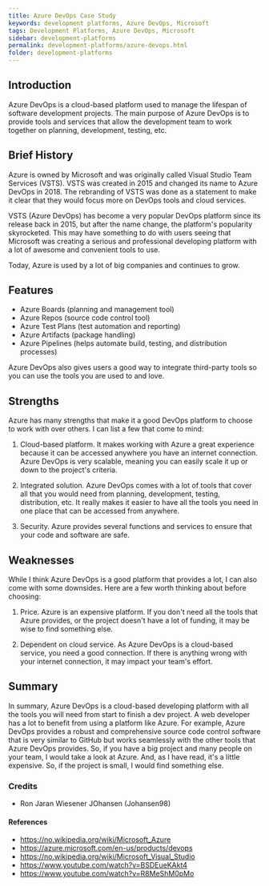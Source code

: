 ```yaml
---
title: Azure DevOps Case Study
keywords: development platforms, Azure DevOps, Microsoft
tags: Development Platforms, Azure DevOps, Microsoft
sidebar: development-platforms
permalink: development-platforms/azure-devops.html
folder: development-platforms
---
```


## Introduction
Azure DevOps is a cloud-based platform used to manage the lifespan of software development projects. The main purpose of Azure DevOps is to provide tools and services that allow the development team to work together on planning, development, testing, etc.

## Brief History
Azure is owned by Microsoft and was originally called Visual Studio Team Services (VSTS). VSTS was created in 2015 and changed its name to Azure DevOps in 2018. The rebranding of VSTS was done as a statement to make it clear that they would focus more on DevOps tools and cloud services.

VSTS (Azure DevOps) has become a very popular DevOps platform since its release back in 2015, but after the name change, the platform's popularity skyrocketed. This may have something to do with users seeing that Microsoft was creating a serious and professional developing platform with a lot of awesome and convenient tools to use.

Today, Azure is used by a lot of big companies and continues to grow.

## Features
- Azure Boards (planning and management tool)
- Azure Repos (source code control tool)
- Azure Test Plans (test automation and reporting)
- Azure Artifacts (package handling)
- Azure Pipelines (helps automate build, testing, and distribution processes)

Azure DevOps also gives users a good way to integrate third-party tools so you can use the tools you are used to and love.

## Strengths
Azure has many strengths that make it a good DevOps platform to choose to work with over others. I can list a few that come to mind:

1. Cloud-based platform. It makes working with Azure a great experience because it can be accessed anywhere you have an internet connection. Azure DevOps is very scalable, meaning you can easily scale it up or down to the project's criteria.

2. Integrated solution. Azure DevOps comes with a lot of tools that cover all that you would need from planning, development, testing, distribution, etc. It really makes it easier to have all the tools you need in one place that can be accessed from anywhere.

3. Security. Azure provides several functions and services to ensure that your code and software are safe.

## Weaknesses
While I think Azure DevOps is a good platform that provides a lot, I can also come with some downsides. Here are a few worth thinking about before choosing:

1. Price. Azure is an expensive platform. If you don't need all the tools that Azure provides, or the project doesn't have a lot of funding, it may be wise to find something else.

2. Dependent on cloud service. As Azure DevOps is a cloud-based service, you need a good connection. If there is anything wrong with your internet connection, it may impact your team's effort.

## Summary
In summary, Azure DevOps is a cloud-based developing platform with all the tools you will need from start to finish a dev project. A web developer has a lot to benefit from using a platform like Azure. For example, Azure DevOps provides a robust and comprehensive source code control software that is very similar to GitHub but works seamlessly with the other tools that Azure DevOps provides. So, if you have a big project and many people on your team, I would take a look at Azure. And, as I have read, it's a little expensive. So, if the project is small, I would find something else.

### Credits

- Ron Jaran Wiesener JOhansen (Johansen98)

#### References

- https://no.wikipedia.org/wiki/Microsoft_Azure
- https://azure.microsoft.com/en-us/products/devops
- https://no.wikipedia.org/wiki/Microsoft_Visual_Studio
- https://www.youtube.com/watch?v=BSDEueKAkt4
- https://www.youtube.com/watch?v=R8MeShM0pMo
